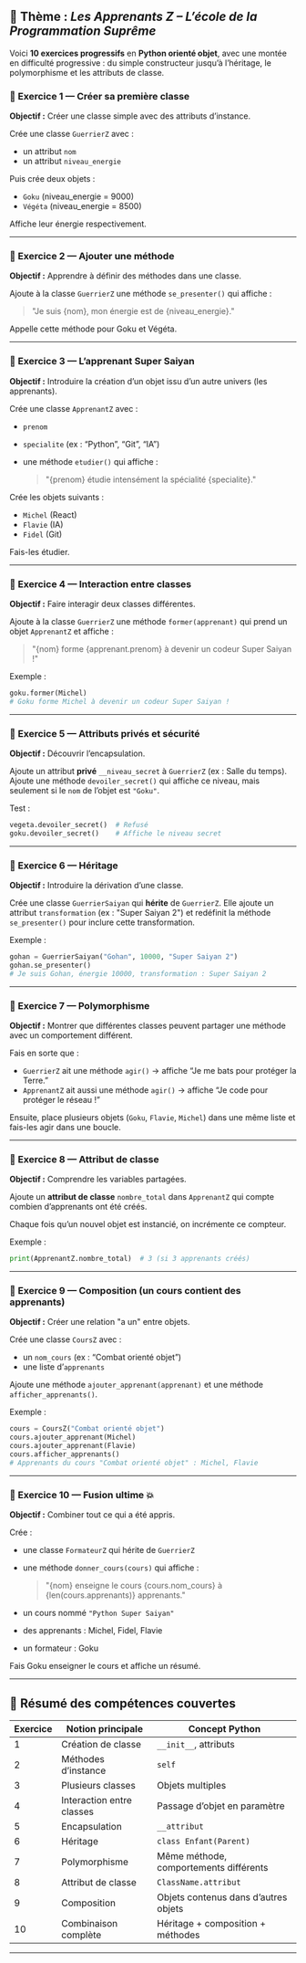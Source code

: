 ## 🥋 Thème : *Les Apprenants Z – L’école de la Programmation Suprême*

Voici **10 exercices progressifs** en **Python orienté objet**, avec une montée en difficulté progressive :
du simple constructeur jusqu’à l’héritage, le polymorphisme et les attributs de classe.

### 🧩 Exercice 1 — Créer sa première classe

**Objectif :** Créer une classe simple avec des attributs d’instance.

Crée une classe `GuerrierZ` avec :

* un attribut `nom`
* un attribut `niveau_energie`

Puis crée deux objets :

* `Goku` (niveau_energie = 9000)
* `Végéta` (niveau_energie = 8500)

Affiche leur énergie respectivement.

---

### 🧩 Exercice 2 — Ajouter une méthode

**Objectif :** Apprendre à définir des méthodes dans une classe.

Ajoute à la classe `GuerrierZ` une méthode `se_presenter()`
qui affiche :

> "Je suis {nom}, mon énergie est de {niveau_energie}."

Appelle cette méthode pour Goku et Végéta.

---

### 🧩 Exercice 3 — L’apprenant Super Saiyan

**Objectif :** Introduire la création d’un objet issu d’un autre univers (les apprenants).

Crée une classe `ApprenantZ` avec :

* `prenom`
* `specialite` (ex : “Python”, “Git”, “IA”)
* une méthode `etudier()` qui affiche :

  > "{prenom} étudie intensément la spécialité {specialite}."

Crée les objets suivants :

* `Michel` (React)
* `Flavie` (IA)
* `Fidel` (Git)

Fais-les étudier.

---

### 🧩 Exercice 4 — Interaction entre classes

**Objectif :** Faire interagir deux classes différentes.

Ajoute à la classe `GuerrierZ` une méthode `former(apprenant)`
qui prend un objet `ApprenantZ` et affiche :

> "{nom} forme {apprenant.prenom} à devenir un codeur Super Saiyan !"

Exemple :

```python
goku.former(Michel)
# Goku forme Michel à devenir un codeur Super Saiyan !
```

---

### 🧩 Exercice 5 — Attributs privés et sécurité

**Objectif :** Découvrir l’encapsulation.

Ajoute un attribut **privé** `__niveau_secret` à `GuerrierZ` (ex : Salle du temps).
Ajoute une méthode `devoiler_secret()` qui affiche ce niveau,
mais seulement si le `nom` de l’objet est `"Goku"`.

Test :

```python
vegeta.devoiler_secret()  # Refusé
goku.devoiler_secret()    # Affiche le niveau secret
```

---

### 🧩 Exercice 6 — Héritage

**Objectif :** Introduire la dérivation d’une classe.

Crée une classe `GuerrierSaiyan` qui **hérite** de `GuerrierZ`.
Elle ajoute un attribut `transformation` (ex : "Super Saiyan 2")
et redéfinit la méthode `se_presenter()` pour inclure cette transformation.

Exemple :

```python
gohan = GuerrierSaiyan("Gohan", 10000, "Super Saiyan 2")
gohan.se_presenter()
# Je suis Gohan, énergie 10000, transformation : Super Saiyan 2
```

---

### 🧩 Exercice 7 — Polymorphisme

**Objectif :** Montrer que différentes classes peuvent partager une méthode avec un comportement différent.

Fais en sorte que :

* `GuerrierZ` ait une méthode `agir()` → affiche “Je me bats pour protéger la Terre.”
* `ApprenantZ` ait aussi une méthode `agir()` → affiche “Je code pour protéger le réseau !”

Ensuite, place plusieurs objets (`Goku`, `Flavie`, `Michel`) dans une même liste et fais-les agir dans une boucle.

---

### 🧩 Exercice 8 — Attribut de classe

**Objectif :** Comprendre les variables partagées.

Ajoute un **attribut de classe** `nombre_total` dans `ApprenantZ`
qui compte combien d’apprenants ont été créés.

Chaque fois qu’un nouvel objet est instancié, on incrémente ce compteur.

Exemple :

```python
print(ApprenantZ.nombre_total)  # 3 (si 3 apprenants créés)
```

---

### 🧩 Exercice 9 — Composition (un cours contient des apprenants)

**Objectif :** Créer une relation "a un" entre objets.

Crée une classe `CoursZ` avec :

* un `nom_cours` (ex : “Combat orienté objet”)
* une liste d’`apprenants`

Ajoute une méthode `ajouter_apprenant(apprenant)`
et une méthode `afficher_apprenants()`.

Exemple :

```python
cours = CoursZ("Combat orienté objet")
cours.ajouter_apprenant(Michel)
cours.ajouter_apprenant(Flavie)
cours.afficher_apprenants()
# Apprenants du cours "Combat orienté objet" : Michel, Flavie
```

---

### 🧩 Exercice 10 — Fusion ultime 💥

**Objectif :** Combiner tout ce qui a été appris.

Crée :

* une classe `FormateurZ` qui hérite de `GuerrierZ`

* une méthode `donner_cours(cours)` qui affiche :

  > "{nom} enseigne le cours {cours.nom_cours} à {len(cours.apprenants)} apprenants."

* un cours nommé `"Python Super Saiyan"`

* des apprenants : Michel, Fidel, Flavie

* un formateur : Goku

Fais Goku enseigner le cours et affiche un résumé.

---

## 🧠 Résumé des compétences couvertes

| Exercice | Notion principale         | Concept Python                         |
| -------- | ------------------------- | -------------------------------------- |
| 1        | Création de classe        | `__init__`, attributs                  |
| 2        | Méthodes d’instance       | `self`                                 |
| 3        | Plusieurs classes         | Objets multiples                       |
| 4        | Interaction entre classes | Passage d’objet en paramètre           |
| 5        | Encapsulation             | `__attribut`                           |
| 6        | Héritage                  | `class Enfant(Parent)`                 |
| 7        | Polymorphisme             | Même méthode, comportements différents |
| 8        | Attribut de classe        | `ClassName.attribut`                   |
| 9        | Composition               | Objets contenus dans d’autres objets   |
| 10       | Combinaison complète      | Héritage + composition + méthodes      |

---
